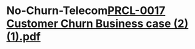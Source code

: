# No-Churn-Telecom[PRCL-0017 Customer Churn Business case (2) (1).pdf](https://github.com/5HR33HARI/No-Churn-Telecom/files/10830377/PRCL-0017.Customer.Churn.Business.case.2.1.pdf)
